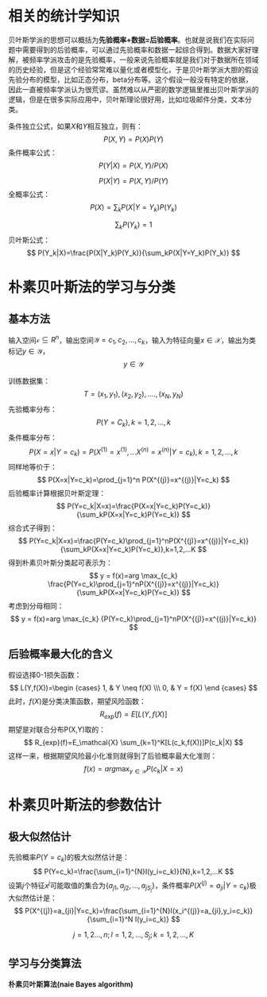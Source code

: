# 相关的统计学知识

贝叶斯学派的思想可以概括为**先验概率+数据=后验概率**。也就是说我们在实际问题中需要得到的后验概率，可以通过先验概率和数据一起综合得到。数据大家好理解，被频率学派攻击的是先验概率，一般来说先验概率就是我们对于数据所在领域的历史经验，但是这个经验常常难以量化或者模型化，于是贝叶斯学派大胆的假设先验分布的模型，比如正态分布，beta分布等。这个假设一般没有特定的依据，因此一直被频率学派认为很荒谬。虽然难以从严密的数学逻辑里推出贝叶斯学派的逻辑，但是在很多实际应用中，贝叶斯理论很好用，比如垃圾邮件分类，文本分类。

条件独立公式，如果$X$和$Y$相互独立，则有：
$$
P(X,Y)=P(X)P(Y)
$$
条件概率公式：
$$
P(Y|X)=P(X,Y)/P(X)
$$

$$
P(X|Y)=P(X,Y)/P(Y)
$$
全概率公式：
$$
P(X)= \sum _k P(X|Y=Y_k)P(Y_k)
$$

$$
\sum_kP(Y_k)=1
$$
贝叶斯公式：
$$
P(Y_k|X)=\frac{P(X|Y_k)P(Y_k)}{\sum_kP(X|Y=Y_k)P(Y_k)}
$$

# 朴素贝叶斯法的学习与分类

## 基本方法

输入空间$\mathcal{x}\subseteq R^n$，输出空间$\mathcal{Y}={c_1,c_2,...,c_k}$，输入为特征向量$x\in \mathcal{X}$，输出为类标记$y\in\mathcal{Y}$，
$$
y\in\mathcal{Y}
$$


训练数据集：
$$
T = {(x_1,y_1),(x_2,y_2),....,(x_N,y_N)}
$$
先验概率分布：
$$
P(Y=C_k),k=1,2,...,k
$$
条件概率分布：
$$
P(X=x|Y=c_k)=P(X^{(1)}=x^{(1)},...X^{(n)}=x^{(n)}|Y=c_k),k=1,2,...,k
$$
同样地等价于：
$$
P(X=x|Y=c_k)=\prod_{j=1}^n P(X^{(j)}=x^{(j)}|Y=c_k)
$$
后验概率计算根据贝叶斯定理：
$$
P(Y=c_k|X=x)=\frac{P(X=x|Y=c_k)P(Y=c_k)}{\sum_kP(X=x|Y=c_k)P(Y=c_k)}
$$
综合式子得到：
$$
P(Y=c_k|X=x)=\frac{P(Y=c_k)\prod_{j=1}^nP(X^{(j)}=x^{(j)}|Y=c_k)}{\sum_kP(X=x|Y=c_k)P(Y=c_k)},k=1,2,...K
$$
得到朴素贝叶斯分类起可表示为：
$$
y = f(x)=arg \max_{c_k} \frac{P(Y=c_k)\prod_{j=1}^nP(X^{(j)}=x^{(j)}|Y=c_k)}{\sum_kP(X=x|Y=c_k)P(Y=c_k)}
$$
考虑到分母相同：
$$
y = f(x)=arg \max_{c_k} {P(Y=c_k)\prod_{j=1}^nP(X^{(j)}=x^{(j)}|Y=c_k)}
$$

## 后验概率最大化的含义

假设选择0-1损失函数：
$$
L(Y,f(X))=\begin {cases}
1, & Y \neq f(X) \\\
0, & Y = f(X)
\end {cases}
$$
此时，$f(X)$是分类决策函数，期望风险函数：
$$
R_{exp}(f)=E[L(Y,f(X)]
$$
期望是对联合分布P(X,Y)取的：
$$
R_{exp}(f)=E_\mathcal{X} \sum_{k=1}^K[L(c_k,f(X))]P(c_k|X)
$$
这样一来，根据期望风险最小化准则就得到了后验概率最大化准则：
$$
f(x) = arg \max _{y \in \mathcal{Y}} P(c_k|X=x)
$$

# 朴素贝叶斯法的参数估计

## 极大似然估计

先验概率$P(Y=c_k)$的极大似然估计是：
$$
P(Y=c_k)=\frac{\sum_{i=1}^{N}I(y_i=c_k)}{N},k=1,2,...K
$$
设第$j$个特征$x^{j}$可能取值的集合为$\{a_{j1},a_{j2},...,a_{jS_j}\}$，条件概率$P(X^{(j)}=a_{ji}|Y=c_k)$极大似然估计是：
$$
P(X^{(j)}=a_{ji}|Y=c_k)=\frac{\sum_{i=1}^{N}I(x_i^{(j)}=a_{ji},y_i=c_k)}{\sum_{i=1}^N I(y_i=c_k)}
$$

$$
j=1,2...,n; l=1,2,...,S_j;k=1,2,...,K
$$

## 学习与分类算法

**朴素贝叶斯算法(naie Bayes algorithm)**





































